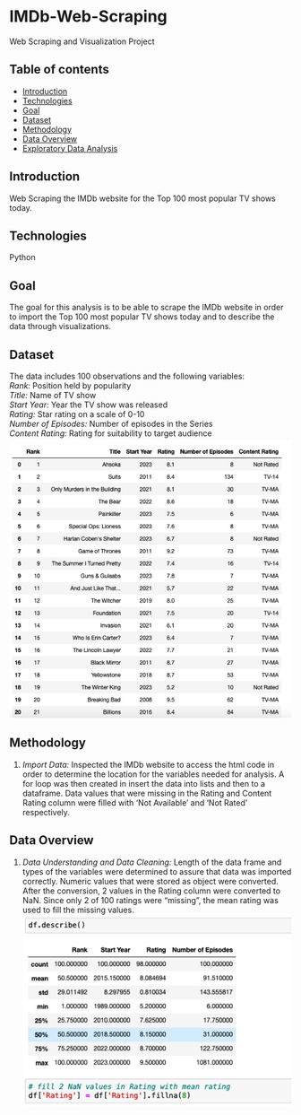 # IMDb-Web-Scraping
Web Scraping and Visualization Project
## Table of contents
* [Introduction](#introduction)
* [Technologies](#technologies)
* [Goal](#goal)
* [Dataset](#dataset)
* [Methodology](#methodology)
* [Data Overview](#data-overview)
* [Exploratory Data Analysis](#exploratory-data-analysis)
## Introduction
Web Scraping the IMDb website for the Top 100 most popular TV shows today.
## Technologies
Python
## Goal
The goal for this analysis is to be able to scrape the IMDb website in order to import the Top 100 most popular TV shows today and to describe the data through visualizations. 
## Dataset
The data includes 100 observations and the following variables:
<br>
*Rank:* Position held by popularity 
<br>
*Title:* Name of TV show
<br>
*Start Year:* Year the TV show was released 
<br>
*Rating:* Star rating on a scale of 0-10 
<br>
*Number of Episodes:* Number of episodes in the Series 
<br>
*Content Rating:* Rating for suitability to target audience
![Dataview](./img/dataview.png)
## Methodology
1. *Import Data:* Inspected the IMDb website to access the html code in order to determine the location for the variables needed for analysis. A for loop was then created in insert the data into lists and then to a dataframe. Data values that were missing in the Rating and Content Rating column were filled with ‘Not Available’ and ‘Not Rated’ respectively. <br />
## Data Overview
1. *Data Understanding and Data Cleaning:* Length of the data frame and types of the variables were determined to assure that data was imported correctly. Numeric values that were stored as object were converted. After the conversion, 2 values in the Rating column were converted to NaN. Since only 2 of 100 ratings were “missing”, the mean rating was used to fill the missing values. <br />
![Describe](./img/describe.png) <br />
